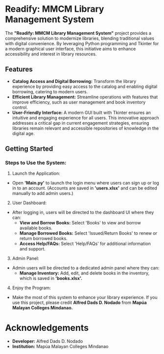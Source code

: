 # Readify: MMCM Library Management System
The **"Readify: MMCM Library Management System"** project provides a comprehensive solution to modernize libraries, blending traditional values with digital convenience. By leveraging Python programming and Tkinter for a modern graphical user interface, this initiative aims to enhance accessibility and interest in library resources.

## Features
- **Catalog Access and Digital Borrowing:** Transform the library experience by providing easy access to the catalog and enabling digital borrowing, catering to modern users.
- **Efficient Library Management:** Streamline operations with features that improve efficiency, such as user management and book inventory control.
- **User-Friendly Interface:** A modern GUI built with Tkinter ensures an intuitive and engaging experience for all users.
This innovative approach addresses a critical gap in current engagement strategies, ensuring libraries remain relevant and accessible repositories of knowledge in the digital age.

## Getting Started
### Steps to Use the System:
1. Launch the Application:
  - Open **'Main.py'** to launch the login menu where users can sign up or log in to an account. (Accounts are saved in **'users.xlsx'** and can be edited manually to add admin users.)
2. User Dashboard:
  - After logging in, users will be directed to the dashboard UI where they can:
    - **View and Borrow Books:** Select 'Books' to view and borrow available books.
    - **Manage Borrowed Books:** Select 'Issued/Return Books' to renew or return borrowed books.
    - **Access Help/FAQs:** Select 'Help/FAQs' for additional information and support.
3. Admin Panel:
  - Admin users will be directed to a dedicated admin panel where they can:
    - **Manage Inventory:** Add, edit, and delete books in the inventory, which is saved in **'books.xlsx'.**
4. Enjoy the Program:
  - Make the most of this system to enhance your library experience. If you use this project, please credit **Alfred Dads D. Nodado** from **Mapúa Malayan Colleges Mindanao.**

# Acknowledgements
- **Developer:** Alfred Dads D. Nodado
- **Institution:** Mapúa Malayan Colleges Mindanao

